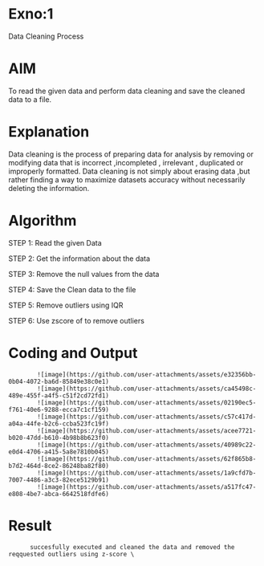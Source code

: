 # Exno:1
Data Cleaning Process

# AIM
To read the given data and perform data cleaning and save the cleaned data to a file.

# Explanation
Data cleaning is the process of preparing data for analysis by removing or modifying data that is incorrect ,incompleted , irrelevant , duplicated or improperly formatted. Data cleaning is not simply about erasing data ,but rather finding a way to maximize datasets accuracy without necessarily deleting the information.

# Algorithm
STEP 1: Read the given Data

STEP 2: Get the information about the data

STEP 3: Remove the null values from the data

STEP 4: Save the Clean data to the file

STEP 5: Remove outliers using IQR

STEP 6: Use zscore of to remove outliers

# Coding and Output
            ![image](https://github.com/user-attachments/assets/e32356bb-0b04-4072-ba6d-85849e38c0e1)
            ![image](https://github.com/user-attachments/assets/ca45498c-489e-455f-a4f5-c51f2cd72fd1)
            ![image](https://github.com/user-attachments/assets/02190ec5-f761-40e6-9288-ecca7c1cf159)
            ![image](https://github.com/user-attachments/assets/c57c417d-a04a-44fe-b2c6-ccba523fc19f)
            ![image](https://github.com/user-attachments/assets/acee7721-b020-47dd-b610-4b98b8b623f0)
            ![image](https://github.com/user-attachments/assets/40989c22-e0d4-4706-a415-5a8e7810b045)
            ![image](https://github.com/user-attachments/assets/62f865b8-b7d2-464d-8ce2-86248ba82f80)
            ![image](https://github.com/user-attachments/assets/1a9cfd7b-7007-4486-a3c3-82ece5129b91)
            ![image](https://github.com/user-attachments/assets/a517fc47-e808-4be7-abca-6642518fdfe6)









# Result
          succesfully executed and cleaned the data and removed the reqquested outliers using z-score \
